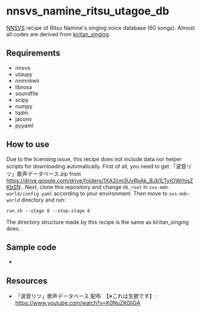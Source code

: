 # nnsvs_namine_ritsu_utagoe_db

[NNSVS](https://github.com/r9y9/nnsvs) recipe of Ritsu Namine's singing voice database (60 songs).
Almost all codes are derived from [kiritan_singing](https://github.com/r9y9/kiritan_singing).

## Requirements
- nnsvs
- utaupy
- nnmnkwii
- librosa
- soundfile
- scipy
- numpy
- tqdm
- jaconv
- pyyaml

## How to use
Due to the licensing issue, this recipe does not include data nor helper scripts for downloading automatically. First of all, you need to get 
「波音リツ」歌声データベース.zip from https://drive.google.com/drive/folders/1XA2cm3UyRpAk_BJb1LTytOWrhjsZKbSN . Next, clone this repository and change `db_root` in `svs-mdn-world/config.yaml` according to your environment. Then move to `svs-mdn-world` directory and run:

    run.sh --stage 0 --stop-stage 6

The directory structure made by this recipe is the same as kiritan_singing does.

## Sample code
- 


## Resources
- 「波音リツ」歌声データベース 配布　【※これは生歌です】: https://www.youtube.com/watch?v=K0NuZK0IiGA
